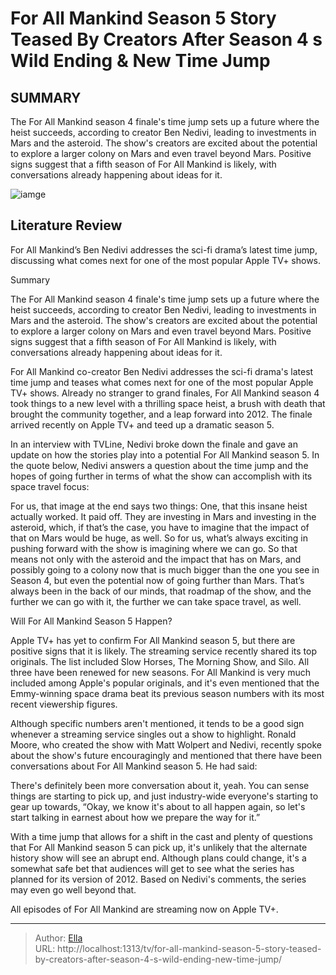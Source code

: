 # For All Mankind Season 5 Story Teased By Creators After Season 4 s Wild Ending &amp; New Time Jump


## SUMMARY 



  The For All Mankind season 4 finale&#39;s time jump sets up a future where the heist succeeds, according to creator Ben Nedivi, leading to investments in Mars and the asteroid.   The show&#39;s creators are excited about the potential to explore a larger colony on Mars and even travel beyond Mars.   Positive signs suggest that a fifth season of For All Mankind is likely, with conversations already happening about ideas for it.  

![iamge](https://static1.srcdn.com/wordpress/wp-content/uploads/2023/12/for-all-mankind-ed-goldliocks-steal.jpg)

## Literature Review
For All Mankind’s Ben Nedivi addresses the sci-fi drama’s latest time jump, discussing what comes next for one of the most popular Apple TV&#43; shows.





Summary

  The For All Mankind season 4 finale&#39;s time jump sets up a future where the heist succeeds, according to creator Ben Nedivi, leading to investments in Mars and the asteroid.   The show&#39;s creators are excited about the potential to explore a larger colony on Mars and even travel beyond Mars.   Positive signs suggest that a fifth season of For All Mankind is likely, with conversations already happening about ideas for it.  







For All Mankind co-creator Ben Nedivi addresses the sci-fi drama&#39;s latest time jump and teases what comes next for one of the most popular Apple TV&#43; shows. Already no stranger to grand finales, For All Mankind season 4 took things to a new level with a thrilling space heist, a brush with death that brought the community together, and a leap forward into 2012. The finale arrived recently on Apple TV&#43; and teed up a dramatic season 5.

In an interview with TVLine, Nedivi broke down the finale and gave an update on how the stories play into a potential For All Mankind season 5. In the quote below, Nedivi answers a question about the time jump and the hopes of going further in terms of what the show can accomplish with its space travel focus:


For us, that image at the end says two things: One, that this insane heist actually worked. It paid off. They are investing in Mars and investing in the asteroid, which, if that’s the case, you have to imagine that the impact of that on Mars would be huge, as well. So for us, what’s always exciting in pushing forward with the show is imagining where we can go. So that means not only with the asteroid and the impact that has on Mars, and possibly going to a colony now that is much bigger than the one you see in Season 4, but even the potential now of going further than Mars. That’s always been in the back of our minds, that roadmap of the show, and the further we can go with it, the further we can take space travel, as well.






 Will For All Mankind Season 5 Happen? 
          

Apple TV&#43; has yet to confirm For All Mankind season 5, but there are positive signs that it is likely. The streaming service recently shared its top originals. The list included Slow Horses, The Morning Show, and Silo. All three have been renewed for new seasons. For All Mankind is very much included among Apple&#39;s popular originals, and it&#39;s even mentioned that the Emmy-winning space drama beat its previous season numbers with its most recent viewership figures.

Although specific numbers aren&#39;t mentioned, it tends to be a good sign whenever a streaming service singles out a show to highlight. Ronald Moore, who created the show with Matt Wolpert and Nedivi, recently spoke about the show&#39;s future encouragingly and mentioned that there have been conversations about For All Mankind season 5. He had said:






There&#39;s definitely been more conversation about it, yeah. You can sense things are starting to pick up, and just industry-wide everyone&#39;s starting to gear up towards, “Okay, we know it&#39;s about to all happen again, so let&#39;s start talking in earnest about how we prepare the way for it.”




With a time jump that allows for a shift in the cast and plenty of questions that For All Mankind season 5 can pick up, it&#39;s unlikely that the alternate history show will see an abrupt end. Although plans could change, it&#39;s a somewhat safe bet that audiences will get to see what the series has planned for its version of 2012. Based on Nedivi&#39;s comments, the series may even go well beyond that.





All episodes of For All Mankind are streaming now on Apple TV&#43;.






---

> Author: [Ella](https://instagram.hk.cn/)  
> URL: http://localhost:1313/tv/for-all-mankind-season-5-story-teased-by-creators-after-season-4-s-wild-ending-new-time-jump/  

